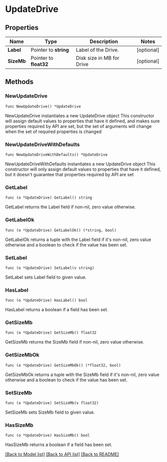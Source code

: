 # UpdateDrive

## Properties

Name | Type | Description | Notes
------------ | ------------- | ------------- | -------------
**Label** | Pointer to **string** | Label of the Drive. | [optional] 
**SizeMb** | Pointer to **float32** | Disk size in MB for Drive | [optional] 

## Methods

### NewUpdateDrive

`func NewUpdateDrive() *UpdateDrive`

NewUpdateDrive instantiates a new UpdateDrive object
This constructor will assign default values to properties that have it defined,
and makes sure properties required by API are set, but the set of arguments
will change when the set of required properties is changed

### NewUpdateDriveWithDefaults

`func NewUpdateDriveWithDefaults() *UpdateDrive`

NewUpdateDriveWithDefaults instantiates a new UpdateDrive object
This constructor will only assign default values to properties that have it defined,
but it doesn't guarantee that properties required by API are set

### GetLabel

`func (o *UpdateDrive) GetLabel() string`

GetLabel returns the Label field if non-nil, zero value otherwise.

### GetLabelOk

`func (o *UpdateDrive) GetLabelOk() (*string, bool)`

GetLabelOk returns a tuple with the Label field if it's non-nil, zero value otherwise
and a boolean to check if the value has been set.

### SetLabel

`func (o *UpdateDrive) SetLabel(v string)`

SetLabel sets Label field to given value.

### HasLabel

`func (o *UpdateDrive) HasLabel() bool`

HasLabel returns a boolean if a field has been set.

### GetSizeMb

`func (o *UpdateDrive) GetSizeMb() float32`

GetSizeMb returns the SizeMb field if non-nil, zero value otherwise.

### GetSizeMbOk

`func (o *UpdateDrive) GetSizeMbOk() (*float32, bool)`

GetSizeMbOk returns a tuple with the SizeMb field if it's non-nil, zero value otherwise
and a boolean to check if the value has been set.

### SetSizeMb

`func (o *UpdateDrive) SetSizeMb(v float32)`

SetSizeMb sets SizeMb field to given value.

### HasSizeMb

`func (o *UpdateDrive) HasSizeMb() bool`

HasSizeMb returns a boolean if a field has been set.


[[Back to Model list]](../README.md#documentation-for-models) [[Back to API list]](../README.md#documentation-for-api-endpoints) [[Back to README]](../README.md)


